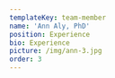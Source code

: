 ```yaml
---
templateKey: team-member
name: 'Ann Aly, PhD'
position: Experience
bio: Experience
picture: /img/ann-3.jpg
order: 3
---
```


